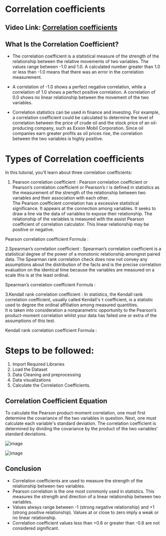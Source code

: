 # Correlation coefficients

## Video Link: [Correlation coefficients](https://drive.google.com/file/d/1yevQ93VMw5stNQyNH_DBgLMrQSvKfZEH/view?usp=sharing)

## What Is the Correlation Coefficient?
- The correlation coefficient is a statistical measure of the strength of the relationship between the relative movements of two variables. The values range between -1.0 and 1.0. A calculated number greater than 1.0 or less than -1.0 means that there was an error in the correlation measurement. 
- A correlation of -1.0 shows a perfect negative correlation, while a correlation of 1.0 shows a perfect positive correlation. A correlation of 0.0 shows no linear relationship between the movement of the two variables.


- Correlation statistics can be used in finance and investing. For example, a correlation coefficient could be calculated to determine the level of correlation between the price of crude oil and the stock price of an oil-producing company, such as Exxon Mobil Corporation. Since oil companies earn greater profits as oil prices rise, the correlation between the two variables is highly positive.




# Types of Correlation coefficients

In this tutorial, you’ll learn about three correlation coefficients:<br>

1. Pearson correlation coefficient : Pearson correlation coefficient or Pearson’s correlation coefficient or Pearson’s r is defined in statistics as the measurement of the strength of the relationship between two variables and their association with each other.<br>
The Pearson coefficient correlation has a excessive statistical significance. It appears at the connection among variables. It seeks to draw a line via the data of variables to expose their relationship. The relationship of the variables is measured with the assist Pearson coefficient of correlation calculator. This linear relationship may be positive or negative.

Pearson correlation coefficient Formula :<br>

2.Spearman’s correlation coefficient : Spearman’s correlation coefficient is a statistical degree of the power of a monotonic relationship amongnst paired data. The Spearman rank correlation check does now not convey any assumptions about the distribution of the facts and is the precise correlation evaluation on the identical time because the variables are measured on a scale this is at the least ordinal.<br>

Spearman’s correlation coefficient Formula :<br>

3.Kendall rank correlation coefficient : In statistics, the Kendall rank correlation coefficient, usually called Kendall's τ coefficient, is a statistic used to degree the ordinal affiliation among measured quantities.<br>
It is taken into consideration a nonparametric opportunity to the Pearson’s product-moment correlation whilst your data has failed one or extra of the assumptions of this test.<br>

Kendall rank correlation coefficient Formula :<br>

# Steps to be followed:<br>
1. Import Required Libraries
2. Load the Dataset
3. Data Cleaning and preprocessing
4. Data visualizations
5. Calculate the Correlation Coefficients.


## Correlation Coefficient Equation
To calculate the Pearson product-moment correlation, one must first determine the covariance of the two variables in question. Next, one must calculate each variable's standard deviation. The correlation coefficient is determined by dividing the covariance by the product of the two variables' standard deviations.

![image](https://user-images.githubusercontent.com/63282184/143852917-34067745-5c34-4179-b324-bd7ef6667044.png)

![image](https://user-images.githubusercontent.com/63282184/143852978-ec3d2cdb-83da-48d2-88c4-7ea7256e2fcb.png)


## Conclusion 

- Correlation coefficients are used to measure the strength of the relationship between two variables.
- Pearson correlation is the one most commonly used in statistics. This measures the strength and direction of a linear relationship between two variables.
- Values always range between -1 (strong negative relationship) and +1 (strong positive relationship). Values at or close to zero imply a weak or no linear relationship.
- Correlation coefficient values less than +0.8 or greater than -0.8 are not considered significant.
